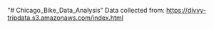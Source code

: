 "# Chicago_Bike_Data_Analysis" 
Data collected from: https://divvy-tripdata.s3.amazonaws.com/index.html
